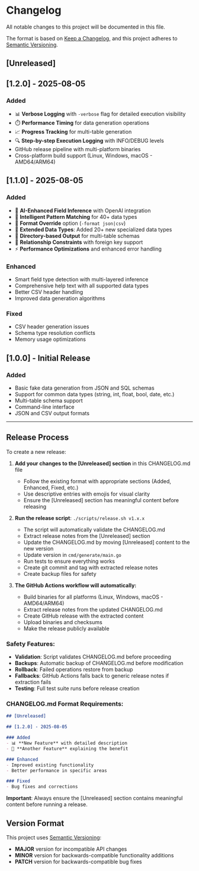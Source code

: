 # Changelog

All notable changes to this project will be documented in this file.

The format is based on [Keep a Changelog](https://keepachangelog.com/en/1.0.0/),
and this project adheres to [Semantic Versioning](https://semver.org/spec/v2.0.0.html).

## [Unreleased]

## [1.2.0] - 2025-08-05

### Added
- 📊 **Verbose Logging** with `-verbose` flag for detailed execution visibility
- ⏱️ **Performance Timing** for data generation operations
- 📈 **Progress Tracking** for multi-table generation
- 🔍 **Step-by-step Execution Logging** with INFO/DEBUG levels
- GitHub release pipeline with multi-platform binaries
- Cross-platform build support (Linux, Windows, macOS - AMD64/ARM64)

## [1.1.0] - 2025-08-05

### Added
- 🤖 **AI-Enhanced Field Inference** with OpenAI integration
- 🧠 **Intelligent Pattern Matching** for 40+ data types
- 🔄 **Format Override** option (`-format json|csv`)
- 🎯 **Extended Data Types**: Added 20+ new specialized data types
- 📁 **Directory-based Output** for multi-table schemas
- 🔗 **Relationship Constraints** with foreign key support
- ⚡ **Performance Optimizations** and enhanced error handling

### Enhanced
- Smart field type detection with multi-layered inference
- Comprehensive help text with all supported data types
- Better CSV header handling
- Improved data generation algorithms

### Fixed
- CSV header generation issues
- Schema type resolution conflicts
- Memory usage optimizations

## [1.0.0] - Initial Release

### Added
- Basic fake data generation from JSON and SQL schemas
- Support for common data types (string, int, float, bool, date, etc.)
- Multi-table schema support
- Command-line interface
- JSON and CSV output formats

---

## Release Process

To create a new release:

1. **Add your changes to the [Unreleased] section** in this CHANGELOG.md file
   - Follow the existing format with appropriate sections (Added, Enhanced, Fixed, etc.)
   - Use descriptive entries with emojis for visual clarity
   - Ensure the [Unreleased] section has meaningful content before releasing

2. **Run the release script**: `./scripts/release.sh v1.x.x`
   - The script will automatically validate the CHANGELOG.md
   - Extract release notes from the [Unreleased] section
   - Update the CHANGELOG.md by moving [Unreleased] content to the new version
   - Update version in `cmd/generate/main.go`
   - Run tests to ensure everything works
   - Create git commit and tag with extracted release notes
   - Create backup files for safety

3. **The GitHub Actions workflow will automatically:**
   - Build binaries for all platforms (Linux, Windows, macOS - AMD64/ARM64)
   - Extract release notes from the updated CHANGELOG.md
   - Create GitHub release with the extracted content
   - Upload binaries and checksums
   - Make the release publicly available

### Safety Features:
- **Validation**: Script validates CHANGELOG.md before proceeding
- **Backups**: Automatic backup of CHANGELOG.md before modification
- **Rollback**: Failed operations restore from backup
- **Fallbacks**: GitHub Actions falls back to generic release notes if extraction fails
- **Testing**: Full test suite runs before release creation

### CHANGELOG.md Format Requirements:
```markdown
## [Unreleased]

## [1.2.0] - 2025-08-05

### Added
- 📊 **New Feature** with detailed description
- 🎯 **Another Feature** explaining the benefit

### Enhanced  
- Improved existing functionality
- Better performance in specific areas

### Fixed
- Bug fixes and corrections
```

**Important**: Always ensure the [Unreleased] section contains meaningful content before running a release.

## Version Format

This project uses [Semantic Versioning](https://semver.org/):
- **MAJOR** version for incompatible API changes
- **MINOR** version for backwards-compatible functionality additions  
- **PATCH** version for backwards-compatible bug fixes

